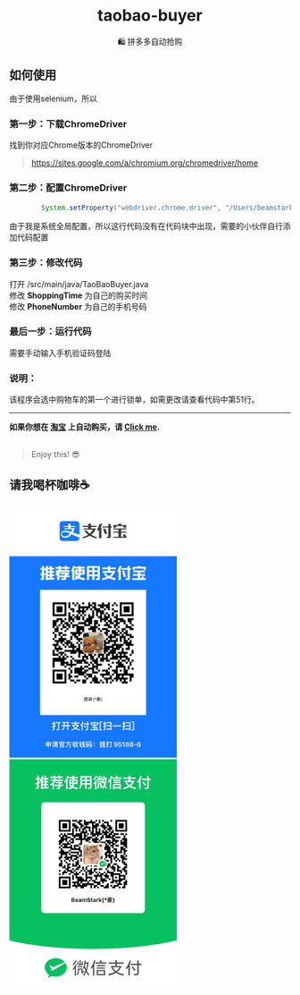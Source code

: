 <h1 align="center"> taobao-buyer</h1>
<div align="center">
    🛍️ 拼多多自动抢购
</div>

## 如何使用
由于使用selenium，所以
### 第一步：下载ChromeDriver
找到你对应Chrome版本的ChromeDriver
> https://sites.google.com/a/chromium.org/chromedriver/home

### 第二步：配置ChromeDriver
```java
        System.setProperty("webdriver.chrome.driver", "/Users/beamstark/Desktop/chromedriver");
```
由于我是系统全局配置，所以这行代码没有在代码块中出现，需要的小伙伴自行添加代码配置

### 第三步：修改代码
打开 /src/main/java/TaoBaoBuyer.java <br>
修改 **ShoppingTime** 为自己的购买时间 <br>
修改 **PhoneNumber** 为自己的手机号码  <br>
### 最后一步：运行代码
需要手动输入手机验证码登陆
<br>
### 说明：
该程序会选中购物车的第一个进行锁单，如需更改请查看代码中第51行。
<br>

****

**如果你想在 [淘宝](https://www.taobao.com) 上自动购买，请 [Click me](https://github.com/BeammNotFound/taobao-buyer).**
<br>
<br>

> Enjoy this! 😎

## 请我喝杯咖啡☕️
<img src="./src/public/IMG_6480.JPG" alt="" width="300">

<img src="./src/public/IMG_6479.JPG" alt="" width="300">


